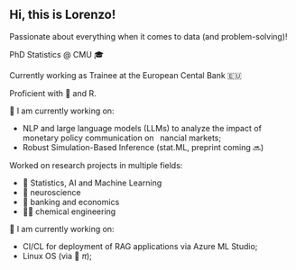 ## Hi, this is Lorenzo! 

Passionate about everything when it comes to data (and problem-solving)!

PhD Statistics @ CMU 🎓

Currently working as Trainee at the European Cental Bank 🇪🇺

Proficient with 🐍 and R. 

🔭 I am currently working on:
- NLP and large language models (LLMs) to analyze the impact of monetary policy communication on  nancial markets;
- Robust Simulation-Based Inference (stat.ML, preprint coming 🔜)


Worked on research projects in multiple fields:
- 🤖 Statistics, AI and Machine Learning
- 🧠 neuroscience
- 🏦 banking and economics
- 🧑‍🔬 chemical engineering


🌱 I am currently working on:
- CI/CL for deployment of RAG applications via Azure ML Studio;
- Linux OS (via 🍓 $\pi$);





<!--
**LorenzoT93/LorenzoT93** is a ✨ _special_ ✨ repository because its `README.md` (this file) appears on your GitHub profile.

Here are some ideas to get you started:

- 🔭 I’m currently working on ...
- 🌱 I’m currently learning ...
- 👯 I’m looking to collaborate on ...
- 🤔 I’m looking for help with ...
- 💬 Ask me about ...
- 📫 How to reach me: ...
- 😄 Pronouns: ...
- ⚡ Fun fact: ...
-->
